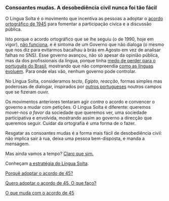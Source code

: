 ### Consoantes mudas. A desobediência civil nunca foi tão fácil

O Língua Solta é o movimento que incentiva as pessoas a adoptar o [acordo ortográfico de 1945]() para fomentar a participação cívica e a discussão pública.

Isto porque o acordo ortográfico que se lhe seguiu (o de 1990, hoje em vigor), [não funciona](), e é sintoma de um Governo que não dialoga (o mesmo que nos diz para evitarmos bacalhau à brás em Agosto em vez de analisar falhas no SNS). Esse governo avançou, não só apesar da opinião pública, mas da dos profissionais da língua, porque tinha [medo de perder para o português do Brasil](), mostrando que não compreendia [como as línguas evoluem](). Para onde elas vão, nenhum governo pode controlar.

No Língua Solta, consideramos _tecto_, _Egipto_, _reacção_, formas simples mas poderosas de dialogar, inspirados por [outros portugueses]() noutros campos que se fizeram ouvir.

Os movimentos anteriores tentaram agir _contra_ o acordo e convencer o governo a mudar com petições. O Língua Solta é diferente: queremos mover-nos _a favor_ da sociedade que queremos ver, uma sociedade participativa e envolvida, mostrando assim ao governo a direcção que queremos seguir. Cuidar da ortografia é uma forma de o fazer.

Resgatar as consoantes mudas é a forma mais fácil de desobediência civil: não implica sair à rua, deixa uma pessoa bem-disposta, e manda a mensagem.

Mas ainda vamos a tempo? [Claro que sim.]()

Conheçam [a estratégia do Língua Solta]().

[Porquê adoptar o acordo de 45?]()

[Quero adoptar o acordo de 45. O que faço?]()

[O que muda com o acordo de 45]()